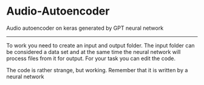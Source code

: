 # Audio-Autoencoder
Audio autoencoder on keras generated by GPT neural network
_______________________________________

To work you need to create an input and output folder. The input folder can be considered a data set and at the same time the neural network will process files from it for output. For your task you can edit the code.

The code is rather strange, but working. Remember that it is written by a neural network
